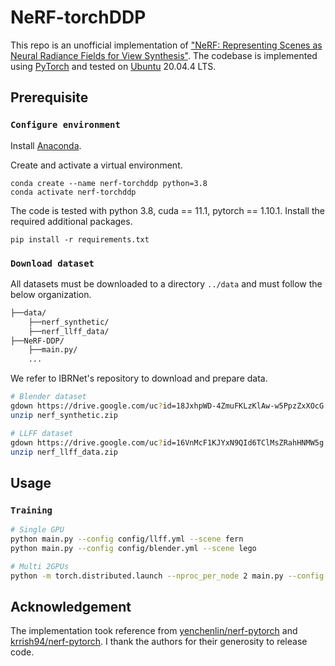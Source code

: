 # NeRF-torchDDP


This repo is an unofficial implementation of ["NeRF: Representing Scenes as Neural Radiance Fields for View Synthesis"](https://arxiv.org/pdf/2003.08934.pdf). The codebase is implemented using [PyTorch](https://pytorch.org/) and tested on [Ubuntu](https://ubuntu.com/) 20.04.4 LTS.

## Prerequisite

### `Configure environment`

Install [Anaconda](https://www.anaconda.com/).

Create and activate a virtual environment.

    conda create --name nerf-torchddp python=3.8
    conda activate nerf-torchddp

The code is tested with python 3.8, cuda == 11.1, pytorch == 1.10.1.
Install the required additional packages.

    pip install -r requirements.txt

### `Download dataset`

All datasets must be downloaded to a directory `../data` and must follow the below organization. 
```bash
├──data/
    ├──nerf_synthetic/
    ├──nerf_llff_data/
├──NeRF-DDP/
    ├──main.py/
    ...
```

We refer to IBRNet's repository to download and prepare data.
```bash
# Blender dataset
gdown https://drive.google.com/uc?id=18JxhpWD-4ZmuFKLzKlAw-w5PpzZxXOcG
unzip nerf_synthetic.zip

# LLFF dataset
gdown https://drive.google.com/uc?id=16VnMcF1KJYxN9QId6TClMsZRahHNMW5g
unzip nerf_llff_data.zip
```

## Usage
### `Training`

```bash
# Single GPU
python main.py --config config/llff.yml --scene fern
python main.py --config config/blender.yml --scene lego

# Multi 2GPUs
python -m torch.distributed.launch --nproc_per_node 2 main.py --config config/llff.yml --scene fern
```

## Acknowledgement

The implementation took reference from [yenchenlin/nerf-pytorch](https://github.com/yenchenlin/nerf-pytorch) and [krrish94/nerf-pytorch](https://github.com/krrish94/nerf-pytorch). I thank the authors for their generosity to release code.